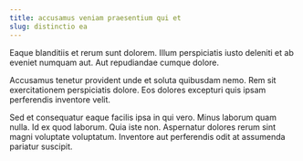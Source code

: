 ```yaml
---
title: accusamus veniam praesentium qui et
slug: distinctio ea
---
```


Eaque blanditiis et rerum sunt dolorem. Illum perspiciatis iusto deleniti et ab eveniet numquam aut. Aut repudiandae cumque dolore.

Accusamus tenetur provident unde et soluta quibusdam nemo. Rem sit exercitationem perspiciatis dolore. Eos dolores excepturi quis ipsam perferendis inventore velit.

Sed et consequatur eaque facilis ipsa in qui vero. Minus laborum quam nulla. Id ex quod laborum. Quia iste non. Aspernatur dolores rerum sint magni voluptate voluptatum. Inventore aut perferendis odit at assumenda pariatur suscipit.

